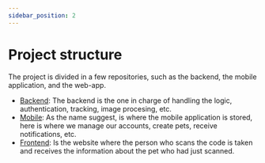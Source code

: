```yaml
---
sidebar_position: 2
---
```


# Project structure

The project is divided in a few repositories, such as the backend, the mobile application, and the web-app.

- [Backend](https://github.com/PuppySignal/backend): The backend is the one in charge of handling the logic, authentication, tracking, image procesing, etc.
- [Mobile](https://github.com/PuppySignal/mobile_v2): As the name suggest, is where the mobile application is stored, here is where we manage our accounts, create pets, receive notifications, etc.
- [Frontend](https://github.com/PuppySignal/frontend): Is the website where the person who scans the code is taken and receives the information about the pet who had just scanned.